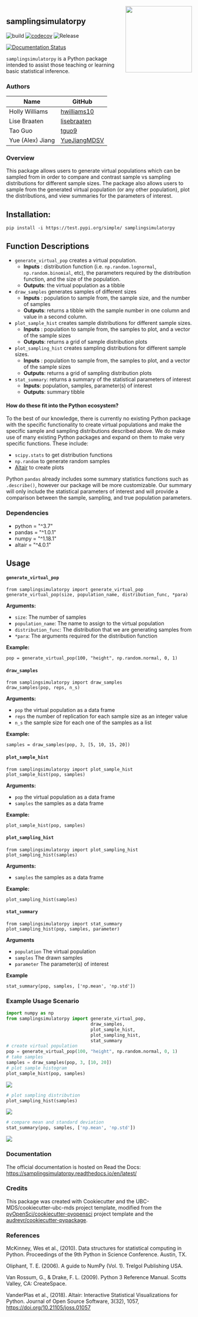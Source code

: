 <img src="img/logopyfill.png" width="180" align="right"/>

## samplingsimulatorpy 

![build](https://github.com/UBC-MDS/samplingsimulatorpy/workflows/build/badge.svg) [![codecov](https://codecov.io/gh/UBC-MDS/samplingsimulatorpy/branch/master/graph/badge.svg)](https://codecov.io/gh/UBC-MDS/samplingsimulatorpy) ![Release](https://github.com/UBC-MDS/samplingsimulatorpy/workflows/Release/badge.svg)

[![Documentation Status](https://readthedocs.org/projects/samplingsimulatorpy/badge/?version=latest)](https://samplingsimulatorpy.readthedocs.io/en/latest/?badge=latest)


`samplingsimulatorpy` is a Python package intended to assist those teaching or learning basic statistical inference.

### Authors

| Name             | GitHub                                          |
| ---------------- | ----------------------------------------------- |
| Holly Williams   | [hwilliams10](https://github.com/hwilliams10)   |
| Lise Braaten     | [lisebraaten](https://github.com/lisebraaten)   |
| Tao Guo          | [tguo9](https://github.com/tguo9)               |
| Yue (Alex) Jiang | [YueJiangMDSV](https://github.com/YueJiangMDSV) |

### Overview

This package allows users to generate virtual populations which can be sampled from in order to compare and contrast sample vs sampling distributions for different sample sizes.  The package also allows users to sample from the generated virtual population (or any other population), plot the distributions, and view summaries for the parameters of interest.

## Installation:

```
pip install -i https://test.pypi.org/simple/ samplingsimulatorpy
```


## Function Descriptions

- `generate_virtual_pop` creates a virtual population.
    - **Inputs** : distribution function (i.e. `np.random.lognormal`, `np.random.binomial`, etc), the parameters required by the distribution function, and the size of the population.
    - **Outputs**: the virtual population as a tibble
- `draw_samples` generates samples of different sizes
    - **Inputs** : population to sample from, the sample size, and the number of samples
    - **Outputs**: returns a tibble with the sample number in one column and value in a second column.
- `plot_sample_hist` creates sample distributions for different sample sizes.
    - **Inputs** : population to sample from, the samples to plot, and a vector of the sample sizes
    - **Outputs**: returns a grid of sample distribution plots
- `plot_sampling_hist` creates sampling distributions for different sample sizes.
    - **Inputs** : population to sample from, the samples to plot, and a vector of the sample sizes
    - **Outputs**: returns a grid of sampling distribution plots
- `stat_summary`: returns a summary of the statistical parameters of interest
    - **Inputs**: population, samples, parameter(s) of interest
    - **Outputs**: summary tibble


#### How do these fit into the Python ecosystem?

To the best of our knowledge, there is currently no existing Python package with the specific functionality to create virtual populations and make the specific sample and sampling distributions described above. We do make use of many existing Python packages and expand on them to make very specific functions. These include:
 - `scipy.stats` to get distribution functions
 - `np.random` to generate random samples
 - [Altair](https://altair-viz.github.io/) to create plots

 Python `pandas` already includes some summary statistics functions such as `.describe()`, however our package will be more customizable.  Our summary will only include the statistical parameters of interest and will provide a comparison between the sample, sampling, and true population parameters.

### Dependencies

- python = "^3.7"
- pandas = "^1.0.1"
- numpy = "^1.18.1"
- altair = "^4.0.1"

## Usage

#### `generate_virtual_pop`

``` 
from samplingsimulatorpy import generate_virtual_pop
generate_virtual_pop(size, population_name, distribution_func, *para)
```

**Arguments:**

  - `size`: The number of samples
  - `population_name`: The name to assign to the virtual population
  - `distribution_func`: The distribution that we are generating samples from
  - `*para`: The arguments required for the distribution function

**Example:**

`pop = generate_virtual_pop(100, "height", np.random.normal, 0, 1)`

#### `draw_samples`

``` 
from samplingsimulatorpy import draw_samples
draw_samples(pop, reps, n_s)
```

**Arguments:**

  - `pop` the virtual population as a data frame
  - `reps` the number of replication for each sample size as an integer value
  - `n_s` the sample size for each one of the samples as a list

**Example:**

`samples = draw_samples(pop, 3, [5, 10, 15, 20])`

#### `plot_sample_hist`

``` 
from samplingsimulatorpy import plot_sample_hist
plot_sample_hist(pop, samples)
```

**Arguments:**

  - `pop` the virtual population as a data frame
  - `samples` the samples as a data frame

**Example:**

`plot_sample_hist(pop, samples)`

#### `plot_sampling_hist`

``` 
from samplingsimulatorpy import plot_sampling_hist
plot_sampling_hist(samples)
```

**Arguments:**

  - `samples` the samples as a data frame

**Example:**

`plot_sampling_hist(samples)`

#### `stat_summary`

``` 
from samplingsimulatorpy import stat_summary
plot_sampling_hist(pop, samples, parameter)
```

**Arguments**

  - `population` The virtual population
  - `samples` The drawn samples
  - `parameter` The parameter(s) of interest

**Example**

`stat_summary(pop, samples, ['np.mean', 'np.std'])`

### Example Usage Scenario

```python
import numpy as np
from samplingsimulatorpy import generate_virtual_pop,
                                draw_samples,
                                plot_sample_hist,
                                plot_sampling_hist,
                                stat_summary
# create virtual population
pop = generate_virtual_pop(100, "height", np.random.normal, 0, 1)
# take samples
samples = draw_samples(pop, 3, [10, 20])
# plot sample histogram
plot_sample_hist(pop, samples)
```
![](img/sample_dist_output.png)

```python
# plot sampling distribution
plot_sampling_hist(samples)
```
![](img/sampling_dist_output.png)

```python
# compare mean and standard deviation
stat_summary(pop, samples, ['np.mean', 'np.std'])
```

![](img/stat_summary_output.png)

### Documentation
The official documentation is hosted on Read the Docs: <https://samplingsimulatorpy.readthedocs.io/en/latest/>

### Credits
This package was created with Cookiecutter and the UBC-MDS/cookiecutter-ubc-mds project template, modified from the [pyOpenSci/cookiecutter-pyopensci](https://github.com/pyOpenSci/cookiecutter-pyopensci) project template and the [audreyr/cookiecutter-pypackage](https://github.com/audreyr/cookiecutter-pypackage).

### References

McKinney, Wes et al., (2010). Data structures for statistical computing in Python. Proceedings of the 9th Python in Science Conference. Austin, TX.

Oliphant, T. E. (2006). A guide to NumPy (Vol. 1). Trelgol Publishing USA.

Van Rossum, G., & Drake, F. L. (2009). Python 3 Reference Manual. Scotts Valley, CA: CreateSpace.

VanderPlas et al., (2018). Altair: Interactive Statistical Visualizations for Python. Journal of Open Source Software, 3(32), 1057, https://doi.org/10.21105/joss.01057
